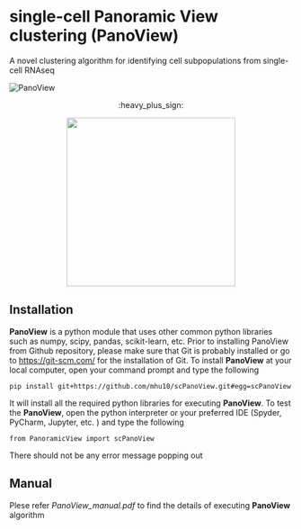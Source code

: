 # single-cell Panoramic View clustering (PanoView) #
A novel clustering algorithm for identifying cell subpopulations from single-cell RNAseq


![PanoView](https://github.com/mhu10/scPanoView/blob/master/PanoView.jpg)
<p align="center">
  :heavy_plus_sign:

<p align="center">
  <img width="300" height="300" src="https://github.com/mhu10/scPanoView/blob/master/OLMC.gif">
</p>


## Installation ##
**PanoView** is a python module that uses other common python libraries such as numpy, scipy, pandas, scikit-learn, etc. Prior to installing PanoView from Github repository, please make sure that Git is probably installed or go to https://git-scm.com/  for the installation of Git.
To install **PanoView** at your local computer, open your command prompt and type the following

```
pip install git+https://github.com/mhu10/scPanoView.git#egg=scPanoView
```

It will install all the required python libraries for executing **PanoView**. To test the **PanoView**, open the python interpreter or your preferred IDE (Spyder, PyCharm, Jupyter, etc. ) and type the following

```
from PanoramicView import scPanoView
```
There should not be any error message popping out



## Manual ##

Plese refer *PanoView_manual.pdf* to find the details of executing **PanoView** algorithm
